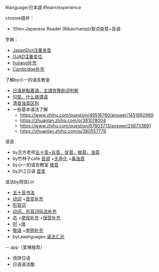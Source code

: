 #language/日本語 #learn/experience 

chrome插件：
- 10ten Japanese Reader (Rikaichamp)/取词查意+音调

字典：
- [JapanDict注重发音](https://www.japandict.com/%E7%AA%81%E3%81%A3%E5%BC%B5%E3%82%8B?lang=eng)
- [OJAD注重变位](https://www.gavo.t.u-tokyo.ac.jp/ojad/eng/search/index/sortprefix:accent/narabi1:kata_asc/narabi2:accent_asc/narabi3:mola_asc/yure:visible/curve:invisible/details:invisible/limit:20/word:%E9%85%B7)
- [hujiang补充](https://dict.hjenglish.com/notfound/jp/jc/%E3%81%B2%E3%81%A8%E3%81%A4)
- [Cambridge补充](https://dictionary.cambridge.org/dictionary/japanese-english/%E7%AA%81%E3%81%A3%E5%BC%B5%E3%82%8B?q=%E3%81%A4%E3%81%A3%E3%81%B1%E3%82%8B)

了解by小一的语言教室
- [日语是黏着语，主谓宾靠助词判断](https://www.bilibili.com/video/BV1Kr4y1c74j/?spm_id_from=333.999.0.0&vd_source=f66e0891a6ac513c7709150a803a70e1)
- [句型、什么做谓语](https://www.bilibili.com/video/BV12g41177gm/?spm_id_from=333.999.0.0&vd_source=f66e0891a6ac513c7709150a803a70e1)
- [清音浊音区别](https://www.bilibili.com/video/BV16v411b75u/?spm_id_from=333.999.0.0)
- 一些基本语法了解
	- https://www.zhihu.com/question/49516760/answer/1451892969
	- https://zhuanlan.zhihu.com/p/381078004
	- https://www.zhihu.com/question/67803713/answer/256733891
	- https://zhuanlan.zhihu.com/p/380557776

语音
- by志方老师[五十音+长音、促音、拗音、浊音](https://www.bilibili.com/video/BV1Fy4y1B7DW/?spm_id_from=333.999.0.0&vd_source=f66e0891a6ac513c7709150a803a70e1)
- by竹林子cafe [音调](https://www.bilibili.com/video/BV1BR4y1p7Vh/?spm_id_from=333.999.0.0&vd_source=f66e0891a6ac513c7709150a803a70e1) +[无声化](https://www.bilibili.com/video/BV14A411u7pM/?spm_id_from=333.999.0.0&vd_source=f66e0891a6ac513c7709150a803a70e1) +[鼻浊音](https://www.bilibili.com/video/BV1Qv41157Za/?spm_id_from=333.999.0.0&vd_source=f66e0891a6ac513c7709150a803a70e1 )
- by小一的语言教室 [拨音](https://www.bilibili.com/video/BV1cy4y1B7HF/?spm_id_from=333.999.0.0&vd_source=f66e0891a6ac513c7709150a803a70e1)
- by沪江日语 [音变](https://www.bilibili.com/video/BV1XW411K76z/?spm_id_from=333.999.0.0)

语法by雨宫Lin
- [五十音书法](https://www.bilibili.com/video/BV15s411y7iZ/?spm_id_from=333.788.recommend_more_video.-1&vd_source=f66e0891a6ac513c7709150a803a70e1)
- [动词](https://www.bilibili.com/video/BV1cW411n7SC/?spm_id_from=333.999.0.0) +[音变补充](https://www.bilibili.com/video/BV1XW411K76z/?spm_id_from=333.999.0.0)
- [形容词](https://www.bilibili.com/video/BV1jW411n7Hy/?spm_id_from=333.999.0.0&vd_source=f66e0891a6ac513c7709150a803a70e1)
- [动词、形容词叫法补充](https://www.bilibili.com/read/cv11323816?spm_id_from=333.999.0.0)
- [态](https://www.bilibili.com/video/BV1BJ411a75b/?spm_id_from=333.999.0.0&vd_source=f66e0891a6ac513c7709150a803a70e1) +[使役补充](https://www.bilibili.com/video/BV17Q4y1N7tv/?spm_id_from=333.999.0.0&vd_source=f66e0891a6ac513c7709150a803a70e1) +[授受补充](https://www.bilibili.com/video/BV1Ax411L7pq/?spm_id_from=333.999.0.0&vd_source=f66e0891a6ac513c7709150a803a70e1)
- [时](https://www.bilibili.com/video/BV1vJ411b7LK/?spm_id_from=333.999.0.0) +[体](https://www.bilibili.com/video/BV1P7411i7NH/?spm_id_from=333.999.0.0&vd_source=f66e0891a6ac513c7709150a803a70e1)
- [敬语](https://www.bilibili.com/video/BV1a7411G7HZ/?spm_id_from=333.999.0.0&vd_source=f66e0891a6ac513c7709150a803a70e1) +[举例补充](https://www.bilibili.com/video/BV1a7411G7t9/?spm_id_from=333.999.0.0&vd_source=f66e0891a6ac513c7709150a803a70e1)
- byLaaanguages [语法汇总](https://www.bilibili.com/video/BV1eD4y1F7eM/?spm_id_from=333.999.0.0)

--
app（爱琳推荐）
- 烧饼日语
- 日语语法酷
